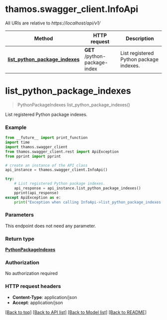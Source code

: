# thamos.swagger_client.InfoApi

All URIs are relative to *https://localhost/api/v1/*

Method | HTTP request | Description
------------- | ------------- | -------------
[**list_python_package_indexes**](InfoApi.md#list_python_package_indexes) | **GET** /python-package-index | List registered Python package indexes.


# **list_python_package_indexes**
> PythonPackageIndexes list_python_package_indexes()

List registered Python package indexes.

### Example
```python
from __future__ import print_function
import time
import thamos.swagger_client
from thamos.swagger_client.rest import ApiException
from pprint import pprint

# create an instance of the API class
api_instance = thamos.swagger_client.InfoApi()

try:
    # List registered Python package indexes.
    api_response = api_instance.list_python_package_indexes()
    pprint(api_response)
except ApiException as e:
    print("Exception when calling InfoApi->list_python_package_indexes: %s\n" % e)
```

### Parameters
This endpoint does not need any parameter.

### Return type

[**PythonPackageIndexes**](PythonPackageIndexes.md)

### Authorization

No authorization required

### HTTP request headers

 - **Content-Type**: application/json
 - **Accept**: application/json

[[Back to top]](#) [[Back to API list]](../README.md#documentation-for-api-endpoints) [[Back to Model list]](../README.md#documentation-for-models) [[Back to README]](../README.md)

